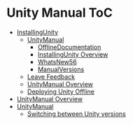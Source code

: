 Unity Manual ToC
================
 - [InstallingUnity]()
	 - [UnityManual]()
		 - [OfflineDocumentation](OfflineDocumentation.md)
		 - [InstallingUnity Overview](InstallingUnity.md)
		 - [WhatsNew56](WhatsNew56.md)
		 - [ManualVersions](ManualVersions.md)
	 - [Leave Feedback](LeaveFeedback.md)
	 - [UnityManual Overview](UnityManual_1.md)
	 - [Deploying Unity Offline](DeployingUnityOffline.md)
 - [UnityManual Overview](UnityManual.md)
 - [UnityManual]()
	 - [Switching between Unity versions](SwitchingDocumentationVersions.md)

